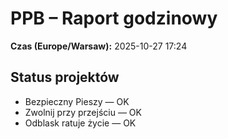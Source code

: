 # PPB – Raport godzinowy
**Czas (Europe/Warsaw):** 2025-10-27 17:24

## Status projektów
- Bezpieczny Pieszy — OK
- Zwolnij przy przejściu — OK
- Odblask ratuje życie — OK

